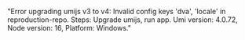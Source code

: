 "Error upgrading umijs v3 to v4: Invalid config keys 'dva', 'locale' in reproduction-repo. Steps: Upgrade umijs, run app. Umi version: 4.0.72, Node version: 16, Platform: Windows."
